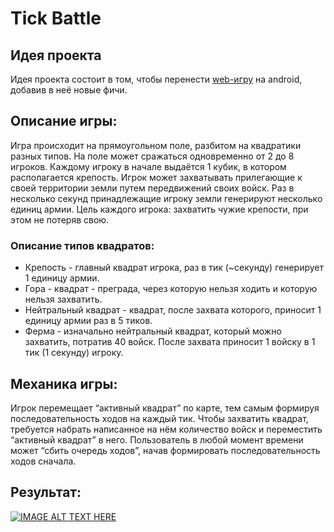 # Tick Battle

## Идея проекта
Идея проекта состоит в том, чтобы перенести [web-игру](www.generals.io) на android, добавив в неё новые фичи. 

## Описание игры: 
Игра происходит на прямоугольном поле, разбитом на квадратики разных типов. На поле может сражаться одновременно от 2 до 8 игроков. Каждому игроку в начале выдаётся 1 кубик, в котором располагается крепость. Игрок может захватывать прилегающие к своей территории земли путем передвижений своих войск. Раз в несколько секунд принадлежащие игроку земли генерируют несколько единиц армии. Цель каждого игрока: захватить чужие крепости, при этом не потеряв свою. 

### Описание типов квадратов:
- Крепость - главный квадрат игрока, раз в тик (~секунду) генерирует 1 единицу армии.  
- Гора - квадрат - преграда, через которую нельзя ходить и которую нельзя захватить. 
- Нейтральный квадрат - квадрат, после захвата которого, приносит 1 единицу армии раз в 5 тиков.
- Ферма - изначально нейтральный квадрат, который можно захватить, потратив 40 войск. После захвата приносит 1 войску в 1 тик (1 секунду) игроку. 
 
## Механика игры: 
Игрок перемещает “активный квадрат” по карте, тем самым формируя последовательность ходов на каждый тик. 
Чтобы захватить квадрат, требуется набрать написанное на нём количество войск и переместить “активный квадрат” в него. Пользователь в любой момент времени может “сбить очередь ходов”, начав формировать последовательность ходов сначала. 

## Результат:
[![IMAGE ALT TEXT HERE](https://img.youtube.com/vi/d0uize6Gyo4/0.jpg)](https://www.youtube.com/watch?v=d0uize6Gyo4)
